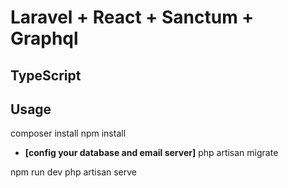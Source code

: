 <h1>Laravel + React + Sanctum + Graphql</h1>
<h2>TypeScript</h2>

## Usage

composer install
npm install


- **[config your database and email server]**
php artisan migrate


npm run dev
php artisan serve
